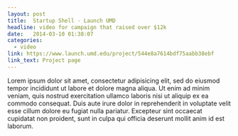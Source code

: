 ```yaml
---
layout: post
title:  Startup Shell - Launch UMD
headline: video for campaign that raised over $12k
date:   2014-03-10 01:38:07
categories:
  - video
link: https://www.launch.umd.edu/project/544e8a7614bdf75aabb38ebf
link_text: Project page
---
```

Lorem ipsum dolor sit amet, consectetur adipisicing elit, sed do eiusmod tempor incididunt ut labore et dolore magna aliqua. Ut enim ad minim veniam, quis nostrud exercitation ullamco laboris nisi ut aliquip ex ea commodo consequat. Duis aute irure dolor in reprehenderit in voluptate velit esse cillum dolore eu fugiat nulla pariatur. Excepteur sint occaecat cupidatat non proident, sunt in culpa qui officia deserunt mollit anim id est laborum.
